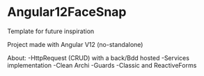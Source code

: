 # Angular12FaceSnap
Template for future inspiration

Project made with Angular V12 (no-standalone) 

About:
-HttpRequest (CRUD) with a back/Bdd hosted 
-Services implementation
-Clean Archi
-Guards
-Classic and ReactiveForms
